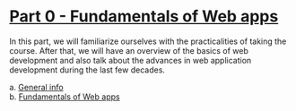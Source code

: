 # [Part 0 - Fundamentals of Web apps](https://fullstackopen.com/en/part0)

In this part, we will familiarize ourselves with the practicalities of taking the course. After that, we will have an overview of the basics of web development and also talk about the advances in web application development during the last few decades.

a. [General info](https://fullstackopen.com/en/part0/general_info)  
b. [Fundamentals of Web apps](https://fullstackopen.com/en/part0/fundamentals_of_web_apps)